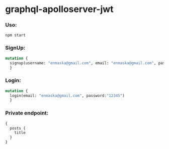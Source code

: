 # graphql-apolloserver-jwt

### Uso: 

```
npm start
```

### SignUp: 
```graphql
mutation {
  signup(username: "enmaska@gmail.com", email: "enmaska@gmail.com", password:"12345")
  }
```

### Login: 
```graphql
mutation {
  login(email: "enmaska@gmail.com", password:"12345")
  }
```

### Private endpoint: 
```graphql
{
  posts {
    title
  }
}
```